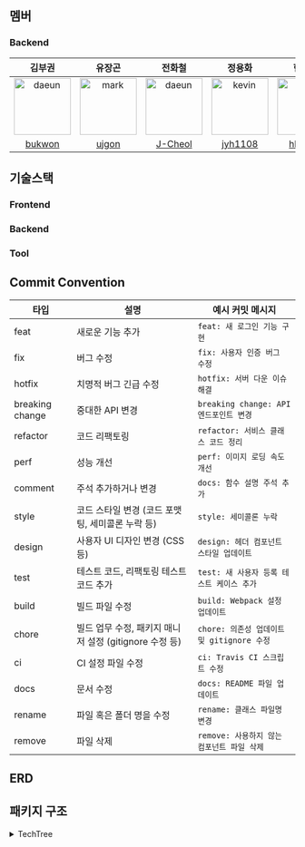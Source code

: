 ## 멤버
### Backend

|                                                  김부권                                                   |                                                  유장곤                                                  |                                                   전화철                                                   |                                                  정용화                                                  |                                                  현범석                                                   |
|:------------------------------------------------------------------------------------------------------:|:-----------------------------------------------------------------------------------------------------:|:-------------------------------------------------------------------------------------------------------:|:-----------------------------------------------------------------------------------------------------:|:------------------------------------------------------------------------------------------------------:|
| <img src="https://avatars.githubusercontent.com/u/148305892?v=4" alt="daeun" width="100" height="100"> | <img src="https://avatars.githubusercontent.com/u/125572887?v=4" alt="mark" width="100" height="100"> | <img src="https://avatars.githubusercontent.com/u/117714970?v=4" alt="daeun" width="100" height="100"> | <img src="https://avatars.githubusercontent.com/u/95514445?s=70&v=4" alt="kevin" width="100" height="100"> | <img src="https://avatars.githubusercontent.com/u/128991564?v=4" alt="kevin" width="100" height="100"> |
|                                 [bukwon](https://github.com/bukwon)                                  |                               [ujgon](https://github.com/ujgon)                               |                                 [J-Cheol](https://github.com/J-Cheol)                                  |                                   [jyh1108](https://github.com/jyh1108)                                   |                                  [hbs530](https://github.com/hbs530)                                   |

## 기술스택
### Frontend

[//]: # (![Frontend_stack]&#40;src/main/resources/static/images/readme/Frontend_stack.png&#41;)

### Backend

[//]: # (![Backend_stack]&#40;src/main/resources/static/images/readme/Backend_stack.png&#41;)

### Tool

[//]: # (![Tool]&#40;src/main/resources/static/images/readme/Tool.png&#41;)

## Commit Convention
| 타입            | 설명                                          | 예시 커밋 메시지                        |
|----------------|----------------------------------------------|----------------------------------|
| feat           | 새로운 기능 추가                              | `feat: 새 로그인 기능 구현`              |
| fix            | 버그 수정                                    | `fix: 사용자 인증 버그 수정`              |
| hotfix         | 치명적 버그 긴급 수정                          | `hotfix: 서버 다운 이슈 해결`            |
| breaking change | 중대한 API 변경                              | `breaking change: API 엔드포인트 변경`  |
| refactor       | 코드 리팩토링                                 | `refactor: 서비스 클래스 코드 정리`        |
| perf           | 성능 개선                                    | `perf: 이미지 로딩 속도 개선`             |
| comment        | 주석 추가하거나 변경                            | `docs: 함수 설명 주석 추가`              |
| style          | 코드 스타일 변경 (코드 포맷팅, 세미콜론 누락 등) | `style: 세미콜론 누락`                 |
| design         | 사용자 UI 디자인 변경 (CSS 등)                 | `design: 헤더 컴포넌트 스타일 업데이트`       |
| test           | 테스트 코드, 리팩토링 테스트 코드 추가          | `test: 새 사용자 등록 테스트 케이스 추가`      |
| build          | 빌드 파일 수정                                | `build: Webpack 설정 업데이트`         |
| chore          | 빌드 업무 수정, 패키지 매니저 설정 (gitignore 수정 등) | `chore: 의존성 업데이트 및 gitignore 수정` |
| ci             | CI 설정 파일 수정                             | `ci: Travis CI 스크립트 수정`          |
| docs           | 문서 수정                                    | `docs: README 파일 업데이트`           |
| rename         | 파일 혹은 폴더 명을 수정                        | `rename: 클래스 파일명 변경`             |
| remove         | 파일 삭제                                    | `remove: 사용하지 않는 컴포넌트 파일 삭제`     |

## ERD

## 패키지 구조
<details>
<summary> TechTree</summary>
<pre><code>📦TechTree
 ┣ 📂domain
</code></pre>
</details>
